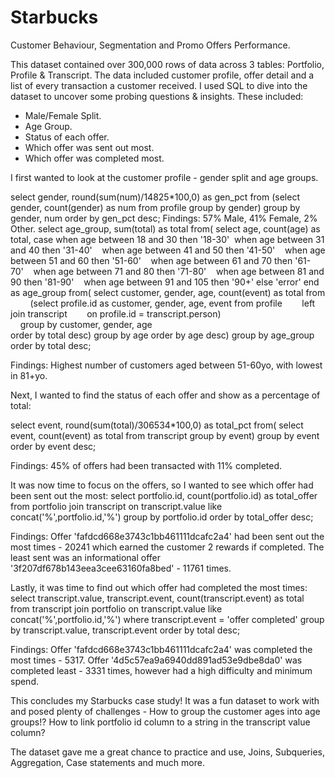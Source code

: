 # Starbucks
Customer Behaviour, Segmentation and Promo Offers Performance.

This dataset contained over 300,000 rows of data across 3 tables: Portfolio, Profile & Transcript. The data included customer profile, offer detail and a list of every transaction a customer received. I used SQL to dive into the dataset to uncover some probing questions & insights. These included:
- Male/Female Split.
- Age Group.
- Status of each offer.
- Which offer was sent out most.
- Which offer was completed most.

I first wanted to look at the customer profile - gender split and age groups.

select gender, round(sum(num)/14825*100,0) as gen_pct from
(select gender, count(gender) as num
from profile
group by gender)
group by gender, num
order by gen_pct desc;
Findings: 57% Male, 41% Female, 2% Other.
select age_group, sum(total) as total
from(
select age, count(age) as total,
case
    when age between 18 and 30 then '18-30'  
    when age between 31 and 40 then '31-40'    
    when age between 41 and 50 then '41-50'    
    when age between 51 and 60 then '51-60'    
    when age between 61 and 70 then '61-70'    
    when age between 71 and 80 then '71-80'    
    when age between 81 and 90 then '81-90'    
    when age between 91 and 105 then '90+'
else 'error'
end as age_group
from(
    select customer, gender, age, count(event) as total from
        (select profile.id as customer, gender, age, event 
        from profile        
        left join transcript        
        on profile.id = transcript.person)        
    group by customer, gender, age    
order by total desc)
group by age
order by age desc)
group by age_group
order by total desc;

Findings: Highest number of customers aged between 51-60yo, with lowest in 81+yo.

Next, I wanted to find the status of each offer and show as a percentage of total:

select event, round(sum(total)/306534*100,0) as total_pct from(
select event, count(event) as total
from transcript
group by event)
group by event
order by event desc;

Findings: 45% of offers had been transacted with 11% completed.

It was now time to focus on the offers, so I wanted to see which offer had been sent out the most:
select portfolio.id, count(portfolio.id) as total_offer
from portfolio
join transcript
on transcript.value like concat('%',portfolio.id,'%')
group by portfolio.id
order by total_offer desc;

Findings: Offer 'fafdcd668e3743c1bb461111dcafc2a4' had been sent out the most times - 20241 which earned the customer 2 rewards if completed. The least sent was an informational offer '3f207df678b143eea3cee63160fa8bed' - 11761 times.

Lastly, it was time to find out which offer had completed the most times:
select transcript.value, transcript.event, count(transcript.event) as total
from transcript
join portfolio
on transcript.value like concat('%',portfolio.id,'%')
where transcript.event = 'offer completed'
group by transcript.value, transcript.event
order by total desc;

Findings: Offer 'fafdcd668e3743c1bb461111dcafc2a4' was completed the most times - 5317. Offer '4d5c57ea9a6940dd891ad53e9dbe8da0' was completed least - 3331 times, however had a high difficulty and minimum spend.

This concludes my Starbucks case study! It was a fun dataset to work with and posed plenty of challenges - How to group the customer ages into age groups!? How to link portfolio id column to a string in the transcript value column?

The dataset gave me a great chance to practice and use, Joins, Subqueries, Aggregation, Case statements and much more.
